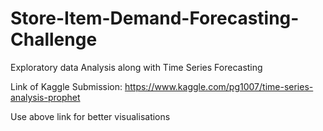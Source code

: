 # Store-Item-Demand-Forecasting-Challenge
Exploratory data Analysis along with Time Series Forecasting

Link of Kaggle Submission: https://www.kaggle.com/pg1007/time-series-analysis-prophet

Use above link for better visualisations
